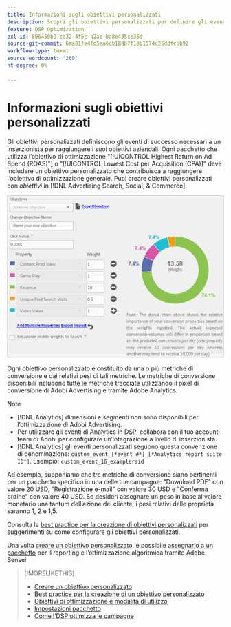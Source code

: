 ```yaml
---
title: Informazioni sugli obiettivi personalizzati
description: Scopri gli obiettivi personalizzati per definire gli eventi di successo in pacchetti ottimizzati per il CPA più basso o il ROAS più alto.
feature: DSP Optimization
exl-id: 806450b9-ce32-4f5c-a2ac-ba8e435ce36d
source-git-commit: 6aa81fe4fd5ea6cb188b7f18b1574c26ddfcbb92
workflow-type: tm+mt
source-wordcount: '269'
ht-degree: 0%

---
```


# Informazioni sugli obiettivi personalizzati

Gli obiettivi personalizzati definiscono gli eventi di successo necessari a un inserzionista per raggiungere i suoi obiettivi aziendali. Ogni pacchetto che utilizza l’obiettivo di ottimizzazione &quot;[!UICONTROL Highest Return on Ad Spend (ROAS)"] o &quot;[!UICONTROL Lowest Cost per Acquisition (CPA)]&quot; deve includere un obiettivo personalizzato che contribuisca a raggiungere l’obiettivo di ottimizzazione generale. Puoi creare obiettivi personalizzati con *obiettivi* in [!DNL Advertising Search, Social, & Commerce].

![obiettivi personalizzati](/help/dsp/assets/objective-goals.png)

Ogni obiettivo personalizzato è costituito da una o più metriche di conversione e dai relativi pesi di tali metriche. Le metriche di conversione disponibili includono tutte le metriche tracciate utilizzando il pixel di conversione di Adobi Advertising e tramite Adobe Analytics.

>[!NOTE]
>
>* [!DNL Analytics] dimensioni e segmenti non sono disponibili per l’ottimizzazione di Adobi Advertising.
>* Per utilizzare gli eventi di Analytics in DSP, collabora con il tuo account team di Adobi per configurare un’integrazione a livello di inserzionista.
>* [!DNL Analytics] gli eventi personalizzati seguono questa convenzione di denominazione: `custom_event_[*event #*]_[*Analytics report suite ID*]`. Esempio: `custom_event_16_examplersid`

Ad esempio, supponiamo che tre metriche di conversione siano pertinenti per un pacchetto specifico in una delle tue campagne: &quot;Download PDF&quot; con valore 20 USD, &quot;Registrazione e-mail&quot; con valore 30 USD e &quot;Conferma ordine&quot; con valore 40 USD. Se desideri assegnare un peso in base al valore monetario una tantum dell’azione del cliente, i pesi relativi delle proprietà saranno 1, 2 e 1,5.

Consulta la [best practice per la creazione di obiettivi personalizzati](custom-goal-best-practices.md) per suggerimenti su come configurare gli obiettivi personalizzati.

Una volta [creare un obiettivo personalizzato](custom-goal-create.md), è possibile [assegnarlo a un pacchetto](/help/dsp/campaign-management/packages/package-settings.md) per il reporting e l’ottimizzazione algoritmica tramite Adobe Sensei.

>[!MORELIKETHIS]
>
>* [Creare un obiettivo personalizzato](custom-goal-create.md)
>* [Best practice per la creazione di un obiettivo personalizzato](custom-goal-best-practices.md)
>* [Obiettivi di ottimizzazione e modalità di utilizzo](optimization-goals.md)
>* [Impostazioni pacchetto](/help/dsp/campaign-management/packages/package-settings.md)
> * [Come l’DSP ottimizza le campagne](optimization-how-dsp-optimizes-campaigns.md)
